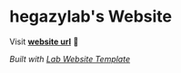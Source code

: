 
# hegazylab's Website

Visit **[website url](#)** 🚀

_Built with [Lab Website Template](https://greene-lab.gitbook.io/lab-website-template-docs)_

